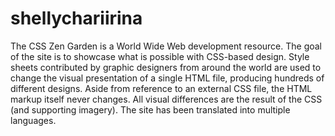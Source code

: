 # shellychariirina
The CSS Zen Garden is a World Wide Web development resource. The goal of the site is to showcase what is possible with CSS-based design. Style sheets contributed by graphic designers from around the world are used to change the visual presentation of a single HTML file, producing hundreds of different designs. Aside from reference to an external CSS file, the HTML markup itself never changes. All visual differences are the result of the CSS (and supporting imagery). The site has been translated into multiple languages.